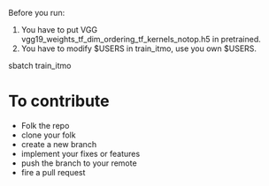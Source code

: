 Before you run:

1. You have to put VGG vgg19_weights_tf_dim_ordering_tf_kernels_notop.h5 in pretrained.
2. You have to modify $USERS in train_itmo, use you own $USERS.

sbatch train_itmo

# To contribute 
- Folk the repo
- clone your folk
- create a new branch
- implement your fixes or features
- push the branch to your remote
- fire a pull request
